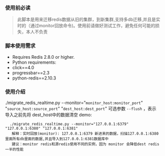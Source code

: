### 使用前必读
> 此脚本是用来迁移redis数据从旧的集群，到新集群,支持多db迁移,并且是实时的（通过monitor回放命令)。使用前请做好测试工作，避免任何可能的损失，本人不负责

### 脚本使用需求
* Requires Redis 2.8.0 or higher.
* Python requirements:
* click==4.0
* progressbar==2.3
* python-redis==2.10.3

### 使用介绍
./migrate_redis_realtime.py --monitor="`monitor_host:monitor_port`" "`source_host:source_port`" "`dest_host:dest_port`"
可选参数 `--flush` ，表示导入之前先将 dest_host中的数据清空
demo:

```
  ./migrate_redis_realtime.py --monitor="127.0.0.1:6379" "127.0.0.1:6380" "127.0.0.1:6381"
   解释：实时回放(monitor): 127.0.0.1:6379 新进来的数据，扫描127.0.0.1:6380里面所有db里面的数据,并且导入到127.0.0.1:6381数据库中
   建议：monitor redis和源redis使用不同的实例，因为 monitor 会降低dest redis一半的性能
```
